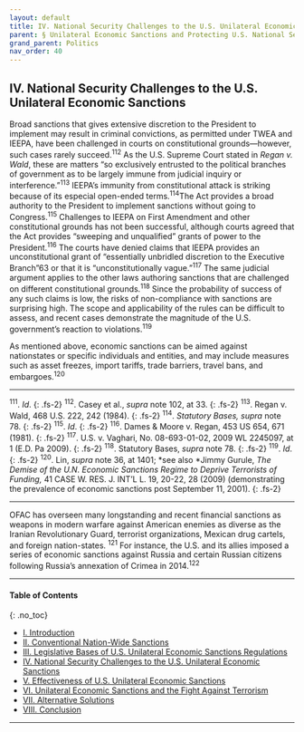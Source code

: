 ```yaml
---
layout: default
title: IV. National Security Challenges to the U.S. Unilateral Economic Sanctions
parent: § Unilateral Economic Sanctions and Protecting U.S. National Security 
grand_parent: Politics 
nav_order: 40
---
```

<style>
.dont-break-out {
  /* These are technically the same, but use both */
  overflow-wrap: break-word;
  word-wrap: break-word;

  -ms-word-break: break-all;
  /* This is the dangerous one in WebKit, as it breaks things wherever */
  word-break: break-all;
  /* Instead use this non-standard one: */
  word-break: break-word;
}

.youtube-container {
    position: relative;
    width: 100%;
    height: 0;
    padding-bottom: 56.25%;
}
.youtube-video {
    position: absolute;
    top: 0;
    left: 0;
    width: 100%;
    height: 100%;
}

</style>

<div class="dont-break-out" markdown="1">

## IV. National Security Challenges to the U.S. Unilateral Economic Sanctions

Broad sanctions that gives extensive discretion to the President to implement may result in criminal convictions, as permitted under TWEA and IEEPA, have been challenged in courts on constitutional grounds—however, such cases rarely succeed.<sup>112</sup> As the U.S. Supreme Court stated in *Regan v. Wald*, these are matters “so exclusively entrusted to the political branches of government as to be largely immune from judicial inquiry or interference.”<sup>113</sup> IEEPA’s immunity from constitutional attack is striking because of its especial open-ended terms.<sup>114</sup>The Act provides a broad authority to the President to implement sanctions without going to Congress.<sup>115</sup> Challenges to IEEPA on First Amendment and other constitutional grounds has not been successful, although courts agreed that the Act provides “sweeping and unqualified” grants of power to the President.<sup>116</sup> The courts have denied claims that IEEPA provides an unconstitutional grant of “essentially unbridled discretion to the Executive Branch”63 or that it is “unconstitutionally vague.”<sup>117</sup> The same judicial argument applies to the other laws authoring sanctions that are challenged on different constitutional grounds.<sup>118</sup> Since the probability of success of any such claims is low, the risks of non-compliance with sanctions are surprising high. The scope and applicability of the rules can be difficult to assess, and recent cases demonstrate the magnitude of the U.S. government’s reaction to violations.<sup>119</sup> 

As mentioned above, economic sanctions can be aimed against nationstates or specific individuals and entities, and may include measures such as asset freezes, import tariffs, trade barriers, travel bans, and embargoes.<sup>120</sup>

***
<sup>111</sup>. *Id*.
{: .fs-2}
<sup>112</sup>. Casey et al., *supra* note 102, at 33.
{: .fs-2}
<sup>113</sup>. Regan v. Wald, 468 U.S. 222, 242 (1984).
{: .fs-2}
<sup>114</sup>. *Statutory Bases, supra* note 78.
{: .fs-2}
<sup>115</sup>. *Id*.
{: .fs-2}
<sup>116</sup>. Dames & Moore v. Regan, 453 US 654, 671 (1981).
{: .fs-2}
<sup>117</sup>. U.S. v. Vaghari, No. 08-693-01-02, 2009 WL 2245097, at 1 (E.D. Pa 2009).
{: .fs-2}
<sup>118</sup>. Statutory Bases, *supra* note 78.
{: .fs-2}
<sup>119</sup>. *Id*.
{: .fs-2}
<sup>120</sup>. Lin, *supra* note 36, at 1401; *see also *Jimmy Gurule, *The Demise of the U.N. Economic Sanctions Regime to Deprive Terrorists of Funding,* 41 CASE W. RES. J. INT’L L. 19, 20-22, 28 (2009) (demonstrating the prevalence of economic sanctions post September 11, 2001).
{: .fs-2}
***

OFAC has overseen many longstanding and recent financial sanctions as weapons in modern warfare against American enemies as diverse as the Iranian Revolutionary Guard, terrorist organizations, Mexican drug cartels, and foreign nation-states. <sup>121</sup> For instance, the U.S. and its allies imposed a series of economic sanctions against Russia and certain Russian citizens following Russia’s annexation of Crimea in 2014.<sup>122</sup>

***

#### Table of Contents
{: .no_toc}

<ul><li> <a href="/docs/politics/unilateral-economics-sanctions-and-protecting-us-national-security-1/">I. Introduction</a></li><li> <a href="/docs/politics/unilateral-economics-sanctions-and-protecting-us-national-security-2/">II. Conventional Nation-Wide Sanctions</a></li><li> <a href="/docs/politics/unilateral-economics-sanctions-and-protecting-us-national-security-3/">III. Legislative Bases of U.S. Unilateral Economic Sanctions Regulations</a></li><li> <a href="/docs/politics/unilateral-economics-sanctions-and-protecting-us-national-security-4/">IV. National Security Challenges to the U.S. Unilateral Economic Sanctions</a></li><li> <a href="/docs/politics/unilateral-economics-sanctions-and-protecting-us-national-security-5/">V. Effectiveness of U.S. Unilateral Economic Sanctions</a></li><li> <a href="/docs/politics/unilateral-economics-sanctions-and-protecting-us-national-security-6/">VI. Unilateral Economic Sanctions and the Fight Against Terrorism</a></li><li> <a href="/docs/politics/unilateral-economics-sanctions-and-protecting-us-national-security-7/">VII. Alternative Solutions</a></li><li> <a href="/docs/politics/unilateral-economics-sanctions-and-protecting-us-national-security-8/">VIII. Conclusion</a></li></ul>

***

</div>
